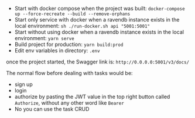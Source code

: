 * Start with docker compose when the project was built: `docker-compose up --force-recreate --build --remove-orphans`
* Start only service with docker when a ravendb instance exists in the local environment: `sh ./run-docker.sh api "5001:5001"`
* Start without using docker when a ravendb instance exists in the local environment: `yarn serve`
* Build project for production: `yarn build:prod`
* Edit env variables in directory: `.env`


once the project started, the Swagger link is: `http://0.0.0.0:5001/v3/docs/`

The normal flow before dealing with tasks would be:
* sign up
* login
* authorize by pasting the JWT value in the top right button called `Authorize`, without any other word like `Bearer`
* No you can use the task CRUD
